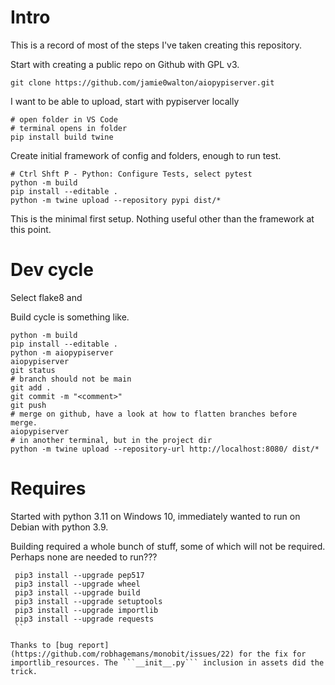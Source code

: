 # Intro

This is a record of most of the steps I've taken creating this repository.

Start with creating a public repo on Github with GPL v3.

```
git clone https://github.com/jamie0walton/aiopypiserver.git
```

I want to be able to upload, start with pypiserver locally
```
# open folder in VS Code
# terminal opens in folder
pip install build twine
```

Create initial framework of config and folders, enough to run test.

```
# Ctrl Shft P - Python: Configure Tests, select pytest
python -m build
pip install --editable .
python -m twine upload --repository pypi dist/*
```

This is the minimal first setup. Nothing useful other than the framework at this point.

# Dev cycle

Select flake8 and 

Build cycle is something like.
```
python -m build
pip install --editable .
python -m aiopypiserver
aiopypiserver
git status
# branch should not be main
git add .
git commit -m "<comment>"
git push
# merge on github, have a look at how to flatten branches before merge.
aiopypiserver
# in another terminal, but in the project dir
python -m twine upload --repository-url http://localhost:8080/ dist/*
```

# Requires

Started with python 3.11 on Windows 10, immediately wanted to run on Debian with python 3.9.

Building required a whole bunch of stuff, some of which will not be required. Perhaps none are
needed to run???

```
 pip3 install --upgrade pep517
 pip3 install --upgrade wheel
 pip3 install --upgrade build
 pip3 install --upgrade setuptools
 pip3 install --upgrade importlib
 pip3 install --upgrade requests
 ``

Thanks to [bug report](https://github.com/robhagemans/monobit/issues/22) for the fix for
importlib_resources. The ```__init__.py``` inclusion in assets did the trick.
